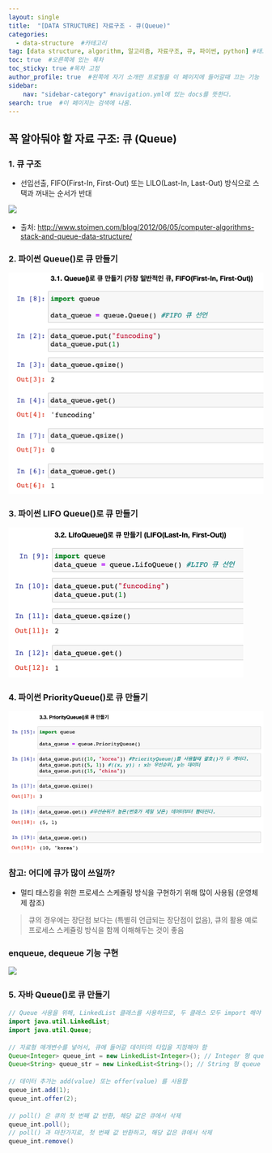 ```yaml
---
layout: single
title:  "[DATA STRUCTURE] 자료구조 - 큐(Queue)"
categories: 
  - data-structure  #카테고리
tag: [data structure, algorithm, 알고리즘, 자료구조, 큐, 파이썬, python] #태그
toc: true  #오른쪽에 있는 목차
toc_sticky: true #목차 고정
author_profile: true  #왼쪽에 자기 소개란 프로필을 이 페이지에 들어갈때 끄는 기능
sidebar:
    nav: "sidebar-category" #navigation.yml에 있는 docs를 뜻한다.
search: true  #이 페이지는 검색에 나옴.
---
```



## 꼭 알아둬야 할 자료 구조: 큐 (Queue)

### 1. 큐 구조
* 선입선출, FIFO(First-In, First-Out) 또는 LILO(Last-In, Last-Out) 방식으로 스택과 꺼내는 순서가 반대
  
<img src="https://www.fun-coding.org/00_Images/queue.png" />

* 출처: http://www.stoimen.com/blog/2012/06/05/computer-algorithms-stack-and-queue-data-structure/

### 2. 파이썬 Queue()로 큐 만들기

![](/assets/images/2023-01-06/queue.png)


### 3. 파이썬 LIFO Queue()로 큐 만들기

![](/assets/images/2023-01-06/queue2.png)

### 4. 파이썬 PriorityQueue()로 큐 만들기

![](/assets/images/2023-01-06/queue3.png)

### 참고: 어디에 큐가 많이 쓰일까?

- 멀티 태스킹을 위한 프로세스 스케쥴링 방식을 구현하기 위해 많이 사용됨 (운영체제 참조)

> 큐의 경우에는 장단점 보다는 (특별히 언급되는 장단점이 없음), 큐의 활용 예로 프로세스 스케쥴링 방식을 함께 이해해두는 것이 좋음

### enqueue, dequeue 기능 구현

![](../assets/images/2023-01-06/queue4.png)


### 5. 자바 Queue()로 큐 만들기
```java
// Queue 사용을 위해, LinkedList 클래스를 사용하므로, 두 클래스 모두 import 해야 함
import java.util.LinkedList; 
import java.util.Queue; 

// 자료형 매개변수를 넣어서, 큐에 들어갈 데이터의 타입을 지정해야 함
Queue<Integer> queue_int = new LinkedList<Integer>(); // Integer 형 queue 선언
Queue<String> queue_str = new LinkedList<String>(); // String 형 queue 선언

// 데이터 추가는 add(value) 또는 offer(value) 를 사용함
queue_int.add(1);
queue_int.offer(2);

// poll() 은 큐의 첫 번째 값 반환, 해당 값은 큐에서 삭제
queue_int.poll();
// poll() 과 마찬가지로, 첫 번째 값 반환하고, 해당 값은 큐에서 삭제
queue_int.remove()
```

